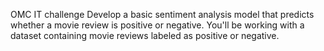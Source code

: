 OMC IT challenge
Develop a basic sentiment analysis model that predicts whether a movie review is positive or negative. You'll be working with a dataset containing movie reviews labeled as positive or negative.
